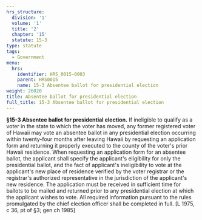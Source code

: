 ```yaml
---
hrs_structure:
  division: '1'
  volume: '1'
  title: '2'
  chapter: '15'
  statute: 15-3
type: statute
tags:
  - Government
menu:
  hrs:
    identifier: HRS_0015-0003
    parent: HRS0015
    name: 15-3 Absentee ballot for presidential election
weight: 26020
title: Absentee ballot for presidential election
full_title: 15-3 Absentee ballot for presidential election
---
```

**§15-3 Absentee ballot for presidential election.** If ineligible to qualify as a voter in the state to which the voter has moved, any former registered voter of Hawaii may vote an absentee ballot in any presidential election occurring within twenty-four months after leaving Hawaii by requesting an application form and returning it properly executed to the county of the voter's prior Hawaii residence. When requesting an application form for an absentee ballot, the applicant shall specify the applicant's eligibility for only the presidential ballot, and the fact of applicant's ineligibility to vote at the applicant's new place of residence verified by the voter registrar or the registrar's authorized representative in the jurisdiction of the applicant's new residence. The application must be received in sufficient time for ballots to be mailed and returned prior to any presidential election at which the applicant wishes to vote. All required information pursuant to the rules promulgated by the chief election officer shall be completed in full. [L 1975, c 36, pt of §3; gen ch 1985]
